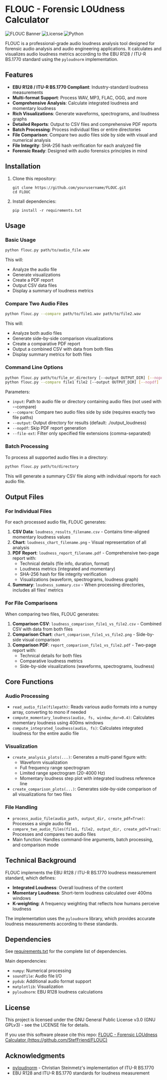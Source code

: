 # FLOUC - Forensic LOUdness Calculator

![FLOUC Banner](https://img.shields.io/badge/FLOUC-Forensic%20LOUdness%20Calculator-blue)
![License](https://img.shields.io/badge/License-GNU%20GPLv3-green)
![Python](https://img.shields.io/badge/Python-3.6%2B-blue)

FLOUC is a professional-grade audio loudness analysis tool designed for forensic audio analysis and audio engineering applications. It calculates and visualizes audio loudness metrics according to the EBU R128 / ITU-R BS.1770 standard using the `pyloudnorm` implementation.

## Features

- **EBU R128 / ITU-R BS.1770 Compliant**: Industry-standard loudness measurements
- **Multi-format Support**: Process WAV, MP3, FLAC, OGG, and more
- **Comprehensive Analysis**: Calculate integrated loudness and momentary loudness
- **Rich Visualizations**: Generate waveforms, spectrograms, and loudness graphs
- **Detailed Reports**: Output to CSV files and comprehensive PDF reports
- **Batch Processing**: Process individual files or entire directories
- **File Comparison**: Compare two audio files side by side with visual and numerical analysis
- **File Integrity**: SHA-256 hash verification for each analyzed file
- **Forensic Ready**: Designed with audio forensics principles in mind

## Installation

1. Clone this repository:
   ```
   git clone https://github.com/yourusername/FLOUC.git
   cd FLOUC
   ```

2. Install dependencies:
   ```
   pip install -r requirements.txt
   ```

## Usage

### Basic Usage

```bash
python flouc.py path/to/audio_file.wav
```

This will:
- Analyze the audio file
- Generate visualizations
- Create a PDF report
- Output CSV data files
- Display a summary of loudness metrics

### Compare Two Audio Files

```bash
python flouc.py --compare path/to/file1.wav path/to/file2.wav
```

This will:
- Analyze both audio files
- Generate side-by-side comparison visualizations
- Create a comparative PDF report
- Output a combined CSV with data from both files
- Display summary metrics for both files

### Command Line Options

```bash
python flouc.py path/to/file_or_directory [--output OUTPUT_DIR] [--nopdf] [--file-ext wav,mp3]
python flouc.py --compare file1 file2 [--output OUTPUT_DIR] [--nopdf]
```

Parameters:
- `input`: Path to audio file or directory containing audio files (not used with --compare)
- `--compare`: Compare two audio files side by side (requires exactly two file paths)
- `--output`: Output directory for results (default: ./output_loudness)
- `--nopdf`: Skip PDF report generation
- `--file-ext`: Filter only specified file extensions (comma-separated)

### Batch Processing

To process all supported audio files in a directory:

```bash
python flouc.py path/to/directory
```

This will generate a summary CSV file along with individual reports for each audio file.

## Output Files

### For Individual Files

For each processed audio file, FLOUC generates:

1. **CSV Data**: `loudness_results_filename.csv` - Contains time-aligned momentary loudness values
2. **Chart**: `loudness_chart_filename.png` - Visual representation of all analysis
3. **PDF Report**: `loudness_report_filename.pdf` - Comprehensive two-page report with:
   - Technical details (file info, duration, format)
   - Loudness metrics (integrated and momentary)
   - SHA-256 hash for file integrity verification
   - Visualizations (waveform, spectrograms, loudness graph)
4. **Summary**: `loudness_summary.csv` - When processing directories, includes all files' metrics

### For File Comparisons

When comparing two files, FLOUC generates:

1. **Comparison CSV**: `loudness_comparison_file1_vs_file2.csv` - Combined CSV with data from both files
2. **Comparison Chart**: `chart_comparison_file1_vs_file2.png` - Side-by-side visual comparison
3. **Comparison PDF**: `report_comparison_file1_vs_file2.pdf` - Two-page report with:
   - Technical details for both files
   - Comparative loudness metrics
   - Side-by-side visualizations (waveforms, spectrograms, loudness)

## Core Functions

### Audio Processing

- `read_audio_file(filepath)`: Reads various audio formats into a numpy array, converting to mono if needed
- `compute_momentary_loudness(audio, fs, window_dur=0.4)`: Calculates momentary loudness using 400ms windows
- `compute_integrated_loudness(audio, fs)`: Calculates integrated loudness for the entire audio file

### Visualization

- `create_analysis_plots(...)`: Generates a multi-panel figure with:
  - Waveform visualization
  - Full frequency range spectrogram
  - Limited range spectrogram (20-4000 Hz)
  - Momentary loudness step plot with integrated loudness reference line
- `create_comparison_plots(...)`: Generates side-by-side comparison of all visualizations for two files

### File Handling

- `process_audio_file(audio_path, output_dir, create_pdf=True)`: Processes a single audio file
- `compare_two_audio_files(file1, file2, output_dir, create_pdf=True)`: Processes and compares two audio files
- Main function: Handles command-line arguments, batch processing, and comparison mode

## Technical Background

FLOUC implements the EBU R128 / ITU-R BS.1770 loudness measurement standard, which defines:

- **Integrated Loudness**: Overall loudness of the content
- **Momentary Loudness**: Short-term loudness calculated over 400ms windows
- **K-weighting**: A frequency weighting that reflects how humans perceive loudness

The implementation uses the `pyloudnorm` library, which provides accurate loudness measurements according to these standards.

## Dependencies

See [requirements.txt](requirements.txt) for the complete list of dependencies.

Main dependencies:
- `numpy`: Numerical processing
- `soundfile`: Audio file I/O
- `pydub`: Additional audio format support
- `matplotlib`: Visualization
- `pyloudnorm`: EBU R128 loudness calculations

## License

This project is licensed under the GNU General Public License v3.0 (GNU GPLv3) - see the LICENSE file for details.

If you use this software please cite this repo: [FLOUC - Forensic LOUdness Calculator (https://github.com/StefFriend/FLOUC)](https://github.com/StefFriend/FLOUC)

## Acknowledgments

- [pyloudnorm](https://github.com/csteinmetz1/pyloudnorm) - Christian Steinmetz's implementation of ITU-R BS.1770
- EBU R128 and ITU-R BS.1770 standards for loudness measurement
